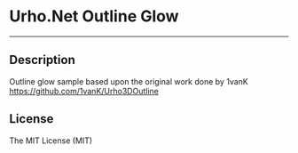 # Urho.Net Outline Glow
-----------------------------------------------------------------------------------

Description
-----------------------------------------------------------------------------------
Outline glow sample based upon the original work done by 1vanK
https://github.com/1vanK/Urho3DOutline


License
-----------------------------------------------------------------------------------
The MIT License (MIT)










